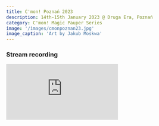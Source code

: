 ```yaml
---
title: C'mon! Poznań 2023
description: 14th-15th January 2023 @ Druga Era, Poznań
category: C'mon! Magic Pauper Series
image: '/images/cmonpoznan23.jpg'
image_caption: 'Art by Jakub Moskwa'
---
```


### Stream recording

<p><iframe src="https://www.youtube.com/embed/4qf4XRXxJiU" loading="lazy" frameborder="0" allowfullscreen></iframe></p>
